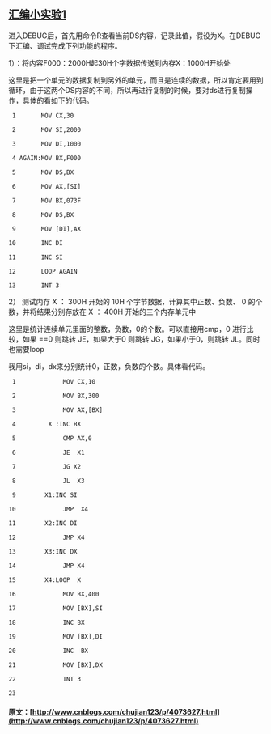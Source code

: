 ##  [ 汇编小实验1 ](http://www.cnblogs.com/chujian123/p/4073627.html)

进入DEBUG后，首先用命令R查看当前DS内容，记录此值，假设为X。在DEBUG下汇编、调试完成下列功能的程序。 

1）：将内容F000：2000H起30H个字数据传送到内存X：1000H开始处 

这里是把一个单元的数据复制到另外的单元，而且是连续的数据，所以肯定要用到循环，由于这两个DS内容的不同，所以再进行复制的时候，要对ds进行复制操作，具体的看如下的代码。 
    
    
     1       MOV CX,30
     2       MOV SI,2000
     3       MOV DI,1000
     4 AGAIN:MOV BX,F000
     5       MOV DS,BX
     6       MOV AX,[SI]
     7       MOV BX,073F
     8       MOV DS,BX
     9       MOV [DI],AX
    10       INC DI
    11       INC SI
    12       LOOP AGAIN
    13       INT 3

2）  测试内存  X  ：  300H  开始的  10H  个字节数据，计算其中正数、负数、  0  的个数，并将结果分别存放在  X  ：  400H  开始的三个内存单元中 

这里是统计连续单元里面的整数，负数，0的个数。可以直接用cmp，0 进行比较，如果 ==0 则跳转 JE，如果大于0 则跳转 JG，如果小于0，则跳转 JL。同时也需要loop 

我用si，di，dx来分别统计0，正数，负数的个数。具体看代码。 
    
    
     1             MOV CX,10
     2             MOV BX,300
     3             MOV AX,[BX]
     4         X :INC BX
     5             CMP AX,0
     6             JE  X1
     7             JG X2
     8             JL  X3
     9        X1:INC SI
    10             JMP  X4
    11        X2:INC DI
    12             JMP X4
    13        X3:INC DX
    14             JMP X4
    15        X4:LOOP  X
    16             MOV BX,400
    17             MOV [BX],SI
    18             INC BX
    19             MOV [BX],DI
    20             INC  BX
    21             MOV [BX],DX
    22             INT 3
    23      
#### 原文：[http://www.cnblogs.com/chujian123/p/4073627.html](http://www.cnblogs.com/chujian123/p/4073627.html)